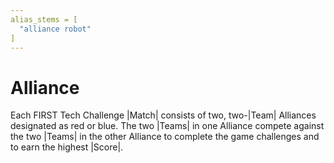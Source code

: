 ```yaml
---
alias_stems = [
  "alliance robot"
]
---
```

# Alliance

Each FIRST Tech Challenge |Match| consists of two, two-|Team| Alliances designated as red or
blue. The two |Teams| in one Alliance compete against the two |Teams| in the other Alliance to complete the
game challenges and to earn the highest |Score|.

